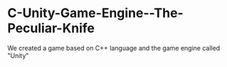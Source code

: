 # C-Unity-Game-Engine--The-Peculiar-Knife
We created a game based on C++ language and the game engine called "Unity"
